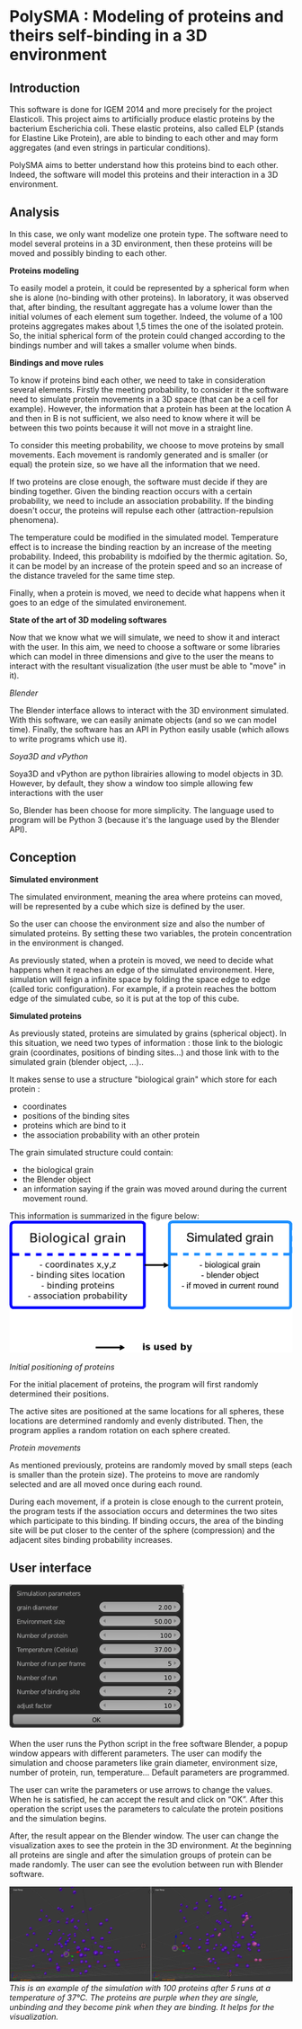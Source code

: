 PolySMA : Modeling of proteins and theirs self-binding in a 3D environment
=====================================================================================

Introduction
------------

This software is done for IGEM 2014 and more precisely for the project Elasticoli. This project aims to artificially produce elastic proteins by the bacterium Escherichia coli. These elastic proteins, also called ELP (stands for Elastine Like Protein), are able to binding to each other and may form aggregates (and even strings in particular conditions).

PolySMA aims to better understand how this proteins bind to each other. Indeed, the software will model this proteins and their interaction in a 3D environment.

Analysis
--------

In this case, we only want modelize one protein type. The software need to model several proteins in a 3D environment, then these proteins will be moved and  possibly binding to each other.

**Proteins modeling**

To easily model a protein, it could be represented by a spherical form when she is alone (no-binding with other proteins). In laboratory, it was observed that, after binding, the resultant aggregate has a volume lower than the initial volumes of each element sum together. Indeed, the volume of a 100 proteins aggregates makes about 1,5 times the one of the isolated protein. So, the initial spherical form of the protein could changed according to the bindings number and will takes a smaller volume when binds.

**Bindings and move rules**

To know if proteins bind each other, we need to take in consideration several elements. Firstly the meeting probability, to consider it the software need to simulate protein movements in a 3D space (that can be a cell for example). However, the information that a protein has been at the location A and then in B is not sufficient, we also need to know where it will be between this two points because it will not move in a straight line.

To consider this meeting probability, we choose to move proteins by small movements. Each movement is randomly generated and is smaller (or equal) the protein size, so we have all the information that we need.

If two proteins are close enough, the software must decide if they are binding together. Given the binding reaction occurs with a certain probability, we need to include an association probability. If the binding doesn't occur, the proteins will repulse each other (attraction-repulsion phenomena).

The temperature could be modified in the simulated model. Temperature effect is to increase the binding reaction by an increase of the meeting probability. Indeed, this probability is mdoified by the thermic agitation. So, it can be model by an increase of the protein speed and so an increase of the distance traveled for the same time step.

Finally, when a protein is moved, we need to decide what happens when it goes to an edge of the simulated environement.

**State of the art of 3D modeling softwares**

Now that we know what we will simulate, we need to show it and interact with the user. In this aim, we need to choose a software or some libraries which can model in three dimensions and give to the user the means to interact with the resultant visualization (the user must be able to "move" in it).

*Blender*

The Blender interface allows to interact with the 3D environment simulated. With this software, we can easily animate objects (and so we can model time). Finally, the software has an API in Python easily usable (which allows to write programs which use it).

*Soya3D and vPython*

Soya3D and vPython are python librairies allowing to model objects in 3D. However, by default, they show a window too simple allowing few interactions with the user

So, Blender has been choose for more simplicity. The language used to program will be Python 3 (because it's the language used by the Blender API).

Conception
----------

**Simulated environment**

The simulated environment, meaning the area where proteins can moved, will be represented by a cube which size is defined by the user.

So the user can choose the environment size and also the number of simulated proteins. By setting these two variables, the protein concentration in the environment is changed.

As previously stated, when a protein is moved, we need to decide what happens when it reaches an edge of the simulated environement. Here, simulation will feign a infinite space by folding the space edge to edge (called toric configuration). For example, if a protein reaches the bottom edge of the simulated cube, so it is put at the top of this cube.

**Simulated proteins**

As previously stated, proteins are simulated by grains (spherical object). In this situation, we need two types of information : those link to the biologic grain (coordinates, positions of binding sites...) and those link with to the simulated grain (blender object, ...)..

It makes sense to use a structure "biological grain" which store for each protein :
 - coordinates
 - positions of the binding sites
 - proteins which are bind to it
 - the association probability with an other protein

The grain simulated structure could contain:
 - the biological grain
 - the Blender object
 - an information saying if the grain was moved around during the current movement round.

This information is summarized in the figure below:
![Class_Diagram](https://raw.githubusercontent.com/amir003/PolySMA/master/ressources/class_conception-en.png)

*Initial positioning of proteins*

For the initial placement of proteins, the program will first randomly determined their positions.

The active sites are positioned at the same locations for all spheres, these locations are determined randomly and evenly distributed. Then, the program applies a random rotation on each sphere created.

*Protein movements*

As mentioned previously, proteins are randomly moved by small steps (each is smaller than the protein size). The proteins to move are randomly selected and are all moved once during each round.

During each movement, if a protein is close enough to the current protein, the program tests if the association occurs and determines the two sites which participate to this binding. If binding occurs, the area of the binding site will be put closer to the center of the sphere (compression) and the adjacent sites binding probability increases.

User interface
--------------

![settings window](https://raw.githubusercontent.com/amir003/PolySMA/master/ressources/settings_window.png)

When the user runs the Python script in the free software Blender, a popup window appears with different parameters. The user can modify the simulation and choose parameters like grain diameter, environment size, number of protein, run, temperature… Default parameters are programmed.

The user can write the parameters or use arrows to change the values. When he is satisfied, he can accept the result and click on “OK”. After this operation the script uses the parameters to calculate the protein positions and the simulation begins.

After, the result appear on the Blender window. The user can change the visualization axes to see the protein in the 3D environment. At the beginning all proteins are single and after the simulation groups of protein can be made randomly. The user can see the evolution between run with Blender software.

![simulation visualization](https://raw.githubusercontent.com/amir003/PolySMA/master/ressources/simulation_visualization.png)
*This is an example of the simulation with 100 proteins after 5 runs at a temperature of 37°C. The proteins are purple when they are single, unbinding and they become pink when they are binding. It helps for the visualization.*

